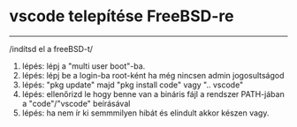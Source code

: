 # vscode telepítése FreeBSD-re
-----------------------------
/indítsd el a freeBSD-t/
1. lépés: lépj a "multi user boot"-ba.
2. lépés:  lépj be a login-ba root-ként ha még nincsen admin jogosultságod 
3. lépés:   "pkg update" majd "pkg install code" vagy ".. vscode"
4. lépés:   ellenőrizd le hogy benne van a bináris fájl a rendszer PATH-jában a "code"/"vscode" beírásával
5. lépés:  ha nem ír ki semmmilyen hibát és elindult akkor készen vagy.

